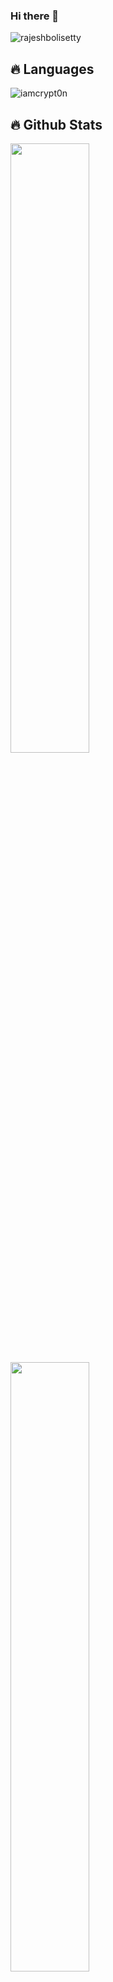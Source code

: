 ### Hi there 👋

<p align="left"> <img src="https://komarev.com/ghpvc/?username=rajeshbolisetty&label=Profile%20views&color=0e75b6&style=flat" alt="rajeshbolisetty" /> </p>

## 🔥 Languages
<p align="left"><img src="https://github-readme-stats.vercel.app/api/top-langs?username=rajeshbolisetty&show_icons=true&locale=en&layout=compact" alt="iamcrypt0n" /></p>

## 🔥 Github Stats
  <a href="https://github.com/rajeshbolisetty"><img width="50%" src="https://github-readme-stats.vercel.app/api?username=rajeshbolisetty&theme=radical&title_color=ff3068?"></a>
  <a href="https://github.com/rajeshbolisetty"><img width="50%" src="http://github-readme-streak-stats.herokuapp.com/?user=rajeshbolisetty&theme=radical&date_format=M%20j%5B%2C%20Y%5D&ring=ff3068&fire=ff3068&sideNums=ff3068"></a>

## 🔥 Waka Time Stats
[![wakatime](https://wakatime.com/badge/user/1d989c28-2702-4655-a3e4-68929cc2306e.svg)](https://wakatime.com/@1d989c28-2702-4655-a3e4-68929cc2306e)

